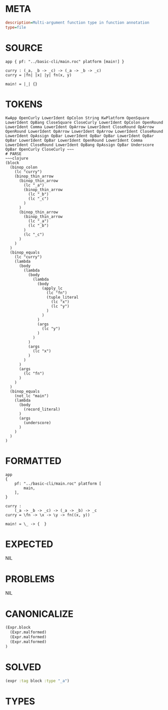 # META
~~~ini
description=Multi-argument function type in function annotation
type=file
~~~
# SOURCE
~~~roc
app { pf: "../basic-cli/main.roc" platform [main!] }

curry : (_a, _b -> _c) -> (_a -> _b -> _c)
curry = |fn| |x| |y| fn(x, y)

main! = |_| {}
~~~
# TOKENS
~~~text
KwApp OpenCurly LowerIdent OpColon String KwPlatform OpenSquare LowerIdent OpBang CloseSquare CloseCurly LowerIdent OpColon OpenRound LowerIdent Comma LowerIdent OpArrow LowerIdent CloseRound OpArrow OpenRound LowerIdent OpArrow LowerIdent OpArrow LowerIdent CloseRound LowerIdent OpAssign OpBar LowerIdent OpBar OpBar LowerIdent OpBar OpBar LowerIdent OpBar LowerIdent OpenRound LowerIdent Comma LowerIdent CloseRound LowerIdent OpBang OpAssign OpBar Underscore OpBar OpenCurly CloseCurly ~~~
# PARSE
~~~clojure
(block
  (binop_colon
    (lc "curry")
    (binop_thin_arrow
      (binop_thin_arrow
        (lc "_a")
        (binop_thin_arrow
          (lc "_b")
          (lc "_c")
        )
      )
      (binop_thin_arrow
        (binop_thin_arrow
          (lc "_a")
          (lc "_b")
        )
        (lc "_c")
      )
    )
  )
  (binop_equals
    (lc "curry")
    (lambda
      (body
        (lambda
          (body
            (lambda
              (body
                (apply_lc
                  (lc "fn")
                  (tuple_literal
                    (lc "x")
                    (lc "y")
                  )
                )
              )
              (args
                (lc "y")
              )
            )
          )
          (args
            (lc "x")
          )
        )
      )
      (args
        (lc "fn")
      )
    )
  )
  (binop_equals
    (not_lc "main")
    (lambda
      (body
        (record_literal)
      )
      (args
        (underscore)
      )
    )
  )
)
~~~
# FORMATTED
~~~roc
app
{
	pf: "../basic-cli/main.roc" platform [
		main,
	],
}

curry :
	(_a -> _b -> _c) -> (_a -> _b) -> _c
curry = \fn -> \x -> \y -> fn((x, y))

main! = \_ -> {  }
~~~
# EXPECTED
NIL
# PROBLEMS
NIL
# CANONICALIZE
~~~clojure
(Expr.block
  (Expr.malformed)
  (Expr.malformed)
  (Expr.malformed)
)
~~~
# SOLVED
~~~clojure
(expr :tag block :type "_a")
~~~
# TYPES
~~~roc
~~~
